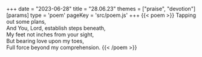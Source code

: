 +++
date = "2023-06-28"
title = "28.06.23"
themes = ["praise", "devotion"]
[params]
  type = 'poem'
  pageKey = 'src/poem.js'
+++
{{< poem >}}
Tapping out some plans,  
And You, Lord, establish steps beneath,  
My feet not inches from your sight,  
But bearing love upon my toes,  
Full force beyond my comprehension.
{{< /poem >}}